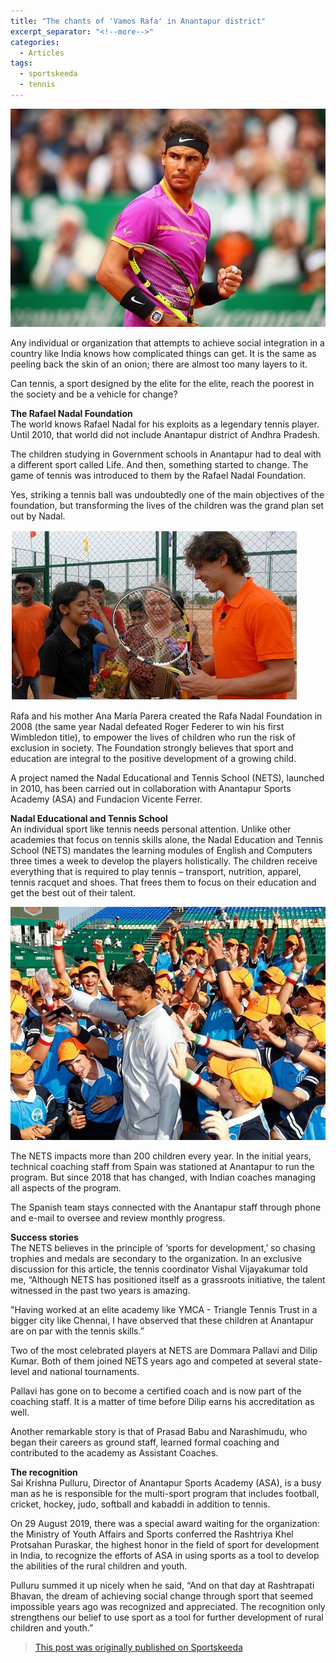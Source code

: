 ```yaml
---
title: "The chants of 'Vamos Rafa' in Anantapur district"
excerpt_separator: "<!--more-->"
categories:
  - Articles
tags:
  - sportskeeda
  - tennis
---
```


![Rafael Nadal](/assets/images/skvamos.jpg)

Any individual or organization that attempts to achieve social integration in a country like India knows how complicated things can get. It is the same as peeling back the skin of an onion; there are almost too many layers to it.

Can tennis, a sport designed by the elite for the elite, reach the poorest in the society and be a vehicle for change?
<!--more-->
**The Rafael Nadal Foundation**  
The world knows Rafael Nadal for his exploits as a legendary tennis player. Until 2010, that world did not include Anantapur district of Andhra Pradesh.

The children studying in Government schools in Anantapur had to deal with a different sport called Life. And then, something started to change. The game of tennis was introduced to them by the Rafael Nadal Foundation.

Yes, striking a tennis ball was undoubtedly one of the main objectives of the foundation, but transforming the lives of the children was the grand plan set out by Nadal.

![Rafael Nadal](/assets/images/skrafaanantpur.jpg)

Rafa and his mother Ana María Parera created the Rafa Nadal Foundation in 2008 (the same year Nadal defeated Roger Federer to win his first Wimbledon title), to empower the lives of children who run the risk of exclusion in society. The Foundation strongly believes that sport and education are integral to the positive development of a growing child.

A project named the Nadal Educational and Tennis School (NETS), launched in 2010, has been carried out in collaboration with Anantapur Sports Academy (ASA) and Fundacion Vicente Ferrer. 

**Nadal Educational and Tennis School**  
An individual sport like tennis needs personal attention. Unlike other academies that focus on tennis skills alone, the Nadal Education and Tennis School (NETS) mandates the learning modules of English and Computers three times a week to develop the players holistically. The children receive everything that is required to play tennis – transport, nutrition, apparel, tennis racquet and shoes. That frees them to focus on their education and get the best out of their talent.

![Rafael Nadal](/assets/images/skraf.jpg)

The NETS impacts more than 200 children every year. In the initial years, technical coaching staff from Spain was stationed at Anantapur to run the program. But since 2018 that has changed, with Indian coaches managing all aspects of the program.

The Spanish team stays connected with the Anantapur staff through phone and e-mail to oversee and review monthly progress. 

**Success stories**  
The NETS believes in the principle of ‘sports for development,’ so chasing trophies and medals are secondary to the organization. In an exclusive discussion for this article, the tennis coordinator Vishal Vijayakumar told me, “Although NETS has positioned itself as a grassroots initiative, the talent witnessed in the past two years is amazing.

"Having worked at an elite academy like YMCA - Triangle Tennis Trust in a bigger city like Chennai, I have observed that these children at Anantapur are on par with the tennis skills.” 

Two of the most celebrated players at NETS are Dommara Pallavi and Dilip Kumar. Both of them joined NETS years ago and competed at several state-level and national tournaments.

Pallavi has gone on to become a certified coach and is now part of the coaching staff. It is a matter of time before Dilip earns his accreditation as well.

Another remarkable story is that of Prasad Babu and Narashimudu, who began their careers as ground staff, learned formal coaching and contributed to the academy as Assistant Coaches.

**The recognition**  
Sai Krishna Pulluru, Director of Anantapur Sports Academy (ASA), is a busy man as he is responsible for the multi-sport program that includes football, cricket, hockey, judo, softball and kabaddi in addition to tennis. 

On 29 August 2019, there was a special award waiting for the organization: the Ministry of Youth Affairs and Sports conferred the Rashtriya Khel Protsahan Puraskar, the highest honor in the field of sport for development in India, to recognize the efforts of ASA in using sports as a tool to develop the abilities of the rural children and youth.

Pulluru summed it up nicely when he said, “And on that day at Rashtrapati Bhavan, the dream of achieving social change through sport that seemed impossible years ago was recognized and appreciated. The recognition only strengthens our belief to use sport as a tool for further development of rural children and youth.”

> [This post was originally published on Sportskeeda](https://www.sportskeeda.com/tennis/the-chants-of-vamos-rafa-in-anantapur-district)